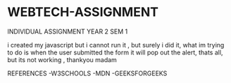 # WEBTECH-ASSIGNMENT
INDIVIDUAL ASSIGNMENT YEAR 2 SEM 1

i created my javascript but i cannot run it , but surely i did it, what im trying to do is when the user submitted the form it will pop out the alert, thats all, but its not working , thankyou madam

REFERENCES
-W3SCHOOLS
-MDN
-GEEKSFORGEEKS
